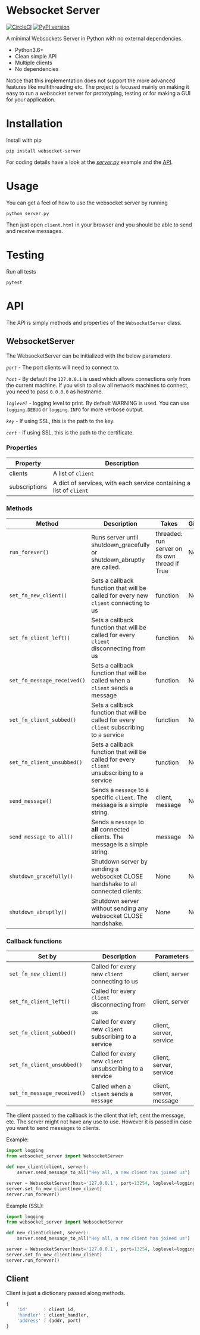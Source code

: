 Websocket Server
=======================

[![CircleCI](https://circleci.com/gh/Pithikos/python-websocket-server/tree/master.svg?style=svg)](https://circleci.com/gh/Pithikos/python-websocket-server/tree/master) [![PyPI version](https://badge.fury.io/py/websocket-server.svg)](https://badge.fury.io/py/websocket-server)

A minimal Websockets Server in Python with no external dependencies.

  * Python3.6+
  * Clean simple API
  * Multiple clients
  * No dependencies

Notice that this implementation does not support the more advanced features
like multithreading etc. The project is focused mainly on making it easy to run a
websocket server for prototyping, testing or for making a GUI for your application.


Installation
=======================

Install with pip

    pip install websocket-server

For coding details have a look at the [*server.py*](https://github.com/Pithikos/python-websocket-server/blob/master/server.py) example and the [API](https://github.com/Pithikos/python-websocket-server#api).


Usage
=======================
You can get a feel of how to use the websocket server by running

    python server.py

Then just open `client.html` in your browser and you should be able to send and receive messages.


Testing
=======

Run all tests

    pytest


API
=======================

The API is simply methods and properties of the `WebsocketServer` class.

## WebsocketServer

The WebsocketServer can be initialized with the below parameters.

*`port`* - The port clients will need to connect to.

*`host`* - By default the `127.0.0.1` is used which allows connections only from the current machine. If you wish to allow all network machines to connect, you need to pass `0.0.0.0` as hostname.

*`loglevel`* - logging level to print. By default WARNING is used. You can use `logging.DEBUG` or `logging.INFO` for more verbose output.

*`key`* - If using SSL, this is the path to the key.  

*`cert`* - If using SSL, this is the path to the certificate.


### Properties

| Property       | Description                                                         |
|----------------|---------------------------------------------------------------------|
| clients        | A list of `client`                                                  |
| subscriptions  | A dict of services, with each service containing a list of `client` |


### Methods

| Method                      | Description                                                                                  | Takes           | Gives |
|-----------------------------|----------------------------------------------------------------------------------------------|-----------------|-------|
| `run_forever()`             | Runs server until shutdown_gracefully or shutdown_abruptly are called.  | threaded: run server on its own thread if True        | None  |
| `set_fn_new_client()`       | Sets a callback function that will be called for every new `client` connecting to us         | function        | None  |
| `set_fn_client_left()`      | Sets a callback function that will be called for every `client` disconnecting from us        | function        | None  |
| `set_fn_message_received()` | Sets a callback function that will be called when a `client` sends a message                 | function        | None  |
| `set_fn_client_subbed()`    | Sets a callback function that will be called for every `client` subscribing to a service     | function        | None  |
| `set_fn_client_unsubbed()`  | Sets a callback function that will be called for every `client` unsubscribing to a service   | function        | None  |
| `send_message()`            | Sends a `message` to a specific `client`. The message is a simple string.                    | client, message | None  |
| `send_message_to_all()`     | Sends a `message` to **all** connected clients. The message is a simple string.              | message         | None  |
| `shutdown_gracefully()`     | Shutdown server by sending a websocket CLOSE handshake to all connected clients.             | None            | None  |
| `shutdown_abruptly()`       | Shutdown server without sending any websocket CLOSE handshake.                               | None            | None  |



### Callback functions

| Set by                      | Description                                                 | Parameters              |
|-----------------------------|-------------------------------------------------------------|-------------------------|
| `set_fn_new_client()`       | Called for every new `client` connecting to us              | client, server          |
| `set_fn_client_left()`      | Called for every `client` disconnecting from us             | client, server          |
| `set_fn_client_subbed()`    | Called for every new `client` subscribing to a service      | client, server, service |
| `set_fn_client_unsubbed()`  | Called for every new `client` unsubscribing to a service    | client, server, service |
| `set_fn_message_received()` | Called when a `client` sends a `message`                    | client, server, message |


The client passed to the callback is the client that left, sent the message, etc. The server might not have any use to use. However it is passed in case you want to send messages to clients.


Example:
````py
import logging
from websocket_server import WebsocketServer

def new_client(client, server):
	server.send_message_to_all("Hey all, a new client has joined us")

server = WebsocketServer(host='127.0.0.1', port=13254, loglevel=logging.INFO)
server.set_fn_new_client(new_client)
server.run_forever()
````  
Example (SSL):  
````py
import logging
from websocket_server import WebsocketServer

def new_client(client, server):
	server.send_message_to_all("Hey all, a new client has joined us")

server = WebsocketServer(host='127.0.0.1', port=13254, loglevel=logging.INFO, key="key.pem", cert="cert.pem")
server.set_fn_new_client(new_client)
server.run_forever()
````  

## Client

Client is just a dictionary passed along methods.

```py
{
	'id'      : client_id,
	'handler' : client_handler,
	'address' : (addr, port)
}
```
